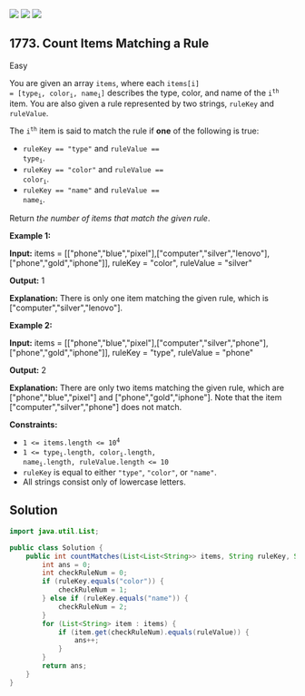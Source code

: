 [![](https://img.shields.io/github/stars/javadev/LeetCode-in-Java?label=Stars&style=flat-square)](https://github.com/javadev/LeetCode-in-Java)
[![](https://img.shields.io/github/forks/javadev/LeetCode-in-Java?label=Fork%20me%20on%20GitHub%20&style=flat-square)](https://github.com/javadev/LeetCode-in-Java/fork)
[![](https://img.shields.io/badge/-LeetCode%20in%20Kotlin-blue?style=flat-square)](https://github.com/javadev/LeetCode-in-Kotlin)

## 1773\. Count Items Matching a Rule

Easy

You are given an array `items`, where each <code>items[i] = [type<sub>i</sub>, color<sub>i</sub>, name<sub>i</sub>]</code> describes the type, color, and name of the <code>i<sup>th</sup></code> item. You are also given a rule represented by two strings, `ruleKey` and `ruleValue`.

The <code>i<sup>th</sup></code> item is said to match the rule if **one** of the following is true:

*   `ruleKey == "type"` and <code>ruleValue == type<sub>i</sub></code>.
*   `ruleKey == "color"` and <code>ruleValue == color<sub>i</sub></code>.
*   `ruleKey == "name"` and <code>ruleValue == name<sub>i</sub></code>.

Return _the number of items that match the given rule_.

**Example 1:**

**Input:** items = \[\["phone","blue","pixel"],["computer","silver","lenovo"],["phone","gold","iphone"]], ruleKey = "color", ruleValue = "silver"

**Output:** 1

**Explanation:** There is only one item matching the given rule, which is ["computer","silver","lenovo"].

**Example 2:**

**Input:** items = \[\["phone","blue","pixel"],["computer","silver","phone"],["phone","gold","iphone"]], ruleKey = "type", ruleValue = "phone"

**Output:** 2

**Explanation:** There are only two items matching the given rule, which are ["phone","blue","pixel"] and ["phone","gold","iphone"]. Note that the item ["computer","silver","phone"] does not match.

**Constraints:**

*   <code>1 <= items.length <= 10<sup>4</sup></code>
*   <code>1 <= type<sub>i</sub>.length, color<sub>i</sub>.length, name<sub>i</sub>.length, ruleValue.length <= 10</code>
*   `ruleKey` is equal to either `"type"`, `"color"`, or `"name"`.
*   All strings consist only of lowercase letters.

## Solution

```java
import java.util.List;

public class Solution {
    public int countMatches(List<List<String>> items, String ruleKey, String ruleValue) {
        int ans = 0;
        int checkRuleNum = 0;
        if (ruleKey.equals("color")) {
            checkRuleNum = 1;
        } else if (ruleKey.equals("name")) {
            checkRuleNum = 2;
        }
        for (List<String> item : items) {
            if (item.get(checkRuleNum).equals(ruleValue)) {
                ans++;
            }
        }
        return ans;
    }
}
```